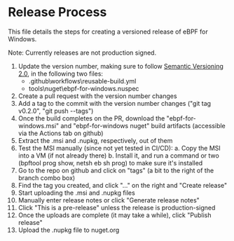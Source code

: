 # Release Process

This file details the steps for creating a versioned release of
eBPF for Windows.

Note: Currently releases are not production signed.

1. Update the version number, making sure to follow [Semantic Versioning 2.0](https://semver.org), in the following two files:
    * .github\workflows\reusable-build.yml
    * tools\nuget\ebpf-for-windows.nuspec
2. Create a pull request with the version number changes
3. Add a tag to the commit with the version number changes
   ("git tag v0.2.0", "git push --tags")
4. Once the build completes on the PR, download the
   "ebpf-for-windows.msi" and "ebpf-for-windows nuget" build artifacts
   (accessible via the Actions tab on github)
5. Extract the .msi and .nupkg, respectively, out of them
6. Test the MSI manually (since not yet tested in CI/CD):
   a. Copy the MSI into a VM (if not already there)
   b. Install it, and run a command or two (bpftool prog show, netsh eb sh prog) to make sure it's installed
7. Go to the repo on github and click on "tags" (a bit to the right of the branch combo box)
8. Find the tag you created, and click "..." on the right and "Create release"
9. Start uploading the .msi and .nupkg files
10. Manually enter release notes or click "Generate release notes"
11. Click "This is a pre-release" unless the release is production-signed
12. Once the uploads are complete (it may take a while), click "Publish release"
13. Upload the .nupkg file to nuget.org
